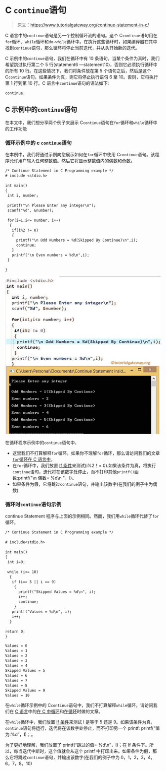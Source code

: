 # C `continue`语句

> 原文：<https://www.tutorialgateway.org/continue-statement-in-c/>

C 语言中的`continue`语句是另一个控制循环流的语句。这个 C`continue`语句用在`for`循环、`while`循环和`do-while`循环中。在执行这些循环时，如果编译器在其中找到`continue`语句，那么循环将停止当前迭代，并从头开始新的迭代。

C 示例中的`continue`语句，我们在循环中有 10 条语句。当某个条件为真时，我们希望跳过执行第二个 5 行(statement6 —statement10)，否则它必须执行循环中的所有 10 行。在这些情况下，我们将条件放在第 5 个语句之后，然后是这个 C`continue`语句。如果条件为真，则它将停止执行语句 6 至 10。否则，它将执行第 1 行到第 10 行。C 语言中`continue`语句的语法如下:

```
continue;
```

## C 示例中的`continue`语句

在本文中，我们想分享两个例子来展示 C`continue`语句在`for`循环和`while`循环中的工作功能

### 循环示例中的 c `continue`语句

在本例中，我们将通过示例向您展示如何在`for`循环中使用 C`continue`语句。该程序允许用户输入任何整数值。然后它将显示整数值内的偶数和奇数。

```
/* Continue Statement in C Programming example */
# include <stdio.h>

int main()
{
 int i, number;

 printf("\n Please Enter any integer\n");
 scanf("%d", &number);

 for(i=1;i<= number; i++)
  {
   if(i%2 != 0)
   {
     printf("\n Odd Numbers = %d(Skipped By Continue)\n",i);
     continue;
   }
   printf("\n Even numbers = %d\n",i);
 }

}
```

![Continue Statement in C Programming 1](img/3bac7e308a269c4b5c625dbf32135998.png)

在循环程序示例中的`continue`语句中，

*   这里我们不打算解释`for`循环。如果你不理解`for`循环，那么请访问我们的文章 [`for`循环在 C 语言中](https://www.tutorialgateway.org/for-loop-in-c-programming/)。
*   在`for`循环中，我们放置 [If 条件](https://www.tutorialgateway.org/if-statement-in-c/)来测试(i%2！= 0).如果该条件为真，将执行`continue`语句，迭代将在该数字处停止，而不打印其他`printf()`函数:printf("\n 偶数= %d\n "，I)。
*   如果条件为假，它将跳过`continue`语句，并输出该数字(在我们的例子中为偶数)

### 循环时`continue`语句示例

continue Statement 程序与上面的示例相同。然而，我们用`while`循环代替了`for`循环。

```
/* Continue Statement in C Programming example */

# include<stdio.h>

int main()
{
 int i=0;

 while (i<= 10)
  {
   if (i== 5 || i == 9)
    {
      printf("Skipped Values = %d\n", i);
      i++;
      continue;
    }
   printf("Values = %d\n", i);
   i++;
  }

return 0;
}
```

```
Values = 0
Values = 1
Values = 2
Values = 3
Values = 4
Skipped Values = 5
Values = 6
Values = 7
Values = 8
Skipped Values = 9
Values = 10
```

在`while`循环示例中的 C`continue`语句中，我们不打算解释`while`循环。请访问我们在 [C 语言](https://www.tutorialgateway.org/c-programming/)中的[在 C 中循环](https://www.tutorialgateway.org/while-loop-in-c/ "While Loop in C")和[在循环](https://www.tutorialgateway.org/do-while-loop-in-c/)时做的文章。

在`while`循环中，我们放置 [If 条件](https://www.tutorialgateway.org/if-statement-in-c/)来测试 I 是等于 5 还是 9。如果该条件为真，`continue`语句将运行，迭代将在该数字处停止，而不打印另一个 printf: printf(“值为:%d”，I)；。

为了更好地理解，我们放置了 printf(“跳过的值= %d\n”，I)；在 If 条件下。所以，每当迭代中断时，这个值就会从这个 printf 中打印出来。如果条件为假，那么它将跳过`continue`语句，并输出该数字(在我们的例子中为 0，1，2，3，4，6，7，8，10)
